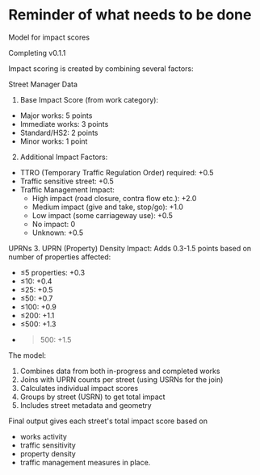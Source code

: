# Reminder of what needs to be done

Model for impact scores

Completing v0.1.1

Impact scoring is created by combining several factors:

Street Manager Data
1. Base Impact Score (from work category):
- Major works: 5 points
- Immediate works: 3 points
- Standard/HS2: 2 points
- Minor works: 1 point

2. Additional Impact Factors:
- TTRO (Temporary Traffic Regulation Order) required: +0.5
- Traffic sensitive street: +0.5
- Traffic Management Impact:
  - High impact (road closure, contra flow etc.): +2.0
  - Medium impact (give and take, stop/go): +1.0
  - Low impact (some carriageway use): +0.5
  - No impact: 0
  - Unknown: +0.5

UPRNs
3. UPRN (Property) Density Impact:
Adds 0.3-1.5 points based on number of properties affected:
- ≤5 properties: +0.3
- ≤10: +0.4
- ≤25: +0.5
- ≤50: +0.7
- ≤100: +0.9
- ≤200: +1.1
- ≤500: +1.3
- >500: +1.5

The model:
1. Combines data from both in-progress and completed works
2. Joins with UPRN counts per street (using USRNs for the join)
3. Calculates individual impact scores
4. Groups by street (USRN) to get total impact
5. Includes street metadata and geometry

Final output gives each street's total impact score based on
- works activity
- traffic sensitivity
- property density
- traffic management measures in place.
